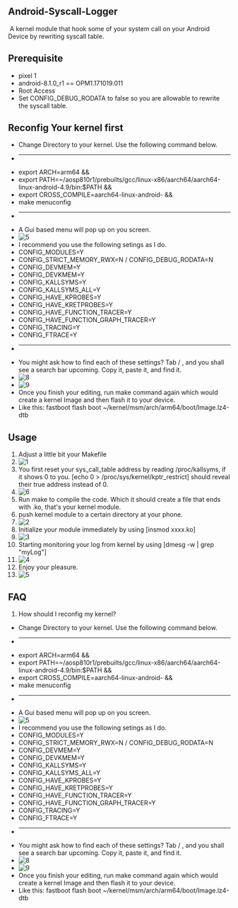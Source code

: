 Android-Syscall-Logger
---

​	A kernel module that hook some of your system call on your Android Device by rewriting  syscall table.

Prerequisite
---

- pixel 1
- android-8.1.0_r1 == OPM1.171019.011
- Root Access
- Set CONFIG_DEBUG_RODATA to false so you are allowable to rewrite the syscall table.

Reconfig Your kernel first
---

- Change Directory to your kernel. Use the following command below.
- ************************************************************************************************
- export ARCH=arm64 &&
- export PATH=~/aosp810r1/prebuilts/gcc/linux-x86/aarch64/aarch64-linux-android-4.9/bin:$PATH &&
- export CROSS_COMPILE=aarch64-linux-android- &&
- make menuconfig
- ************************************************************************************************
- A Gui based menu will pop up on you screen. 
- ![5](https://github.com/Katana-O/Android-Syscall-Logger/blob/main/images/7.png)
- I recommend you use the following setings as I do.
- CONFIG_MODULES=Y
- CONFIG_STRICT_MEMORY_RWX=N / CONFIG_DEBUG_RODATA=N
- CONFIG_DEVMEM=Y
- CONFIG_DEVKMEM=Y
- CONFIG_KALLSYMS=Y
- CONFIG_KALLSYMS_ALL=Y
- CONFIG_HAVE_KPROBES=Y
- CONFIG_HAVE_KRETPROBES=Y
- CONFIG_HAVE_FUNCTION_TRACER=Y
- CONFIG_HAVE_FUNCTION_GRAPH_TRACER=Y
- CONFIG_TRACING=Y
- CONFIG_FTRACE=Y
- ************************************************************************************************
- You might ask how to find each of these settings? Tab / , and you shall see a search bar upcoming. Copy it, paste it, and find it.
- ![8](https://github.com/Katana-O/Android-Syscall-Logger/blob/main/images/8.png)
- ![9](https://github.com/Katana-O/Android-Syscall-Logger/blob/main/images/9.png)
- Once you finish your editing, run make command again which would create a kernel Image and then flash it to your device. 
- Like this: fastboot flash boot ~/kernel/msm/arch/arm64/boot/Image.lz4-dtb

## Usage

1. Adjust a little bit your Makefile
2. ![1](https://github.com/Katana-O/Android-Syscall-Logger/blob/main/images/1.png)
3. You first reset your sys_call_table address by reading /proc/kallsyms, if it shows 0 to you. [echo 0 > /proc/sys/kernel/kptr_restrict] should reveal their true address instead of 0.
4. ![6](https://github.com/Katana-O/Android-Syscall-Logger/blob/main/images/6.png)
5. Run make to compile the code. Which it should create a file that ends with .ko, that's your kernel module.
6. push kernel module to a certain directory at your phone.
7. ![2](https://github.com/Katana-O/Android-Syscall-Logger/blob/main/images/2.png)
8. Initialize your module immediately by using [insmod xxxx.ko]
9. ![3](https://github.com/Katana-O/Android-Syscall-Logger/blob/main/images/3.png)
10. Starting monitoring your log from kernel by using [dmesg -w | grep "myLog"]
11. ![4](https://github.com/Katana-O/Android-Syscall-Logger/blob/main/images/4.png)
12. Enjoy your pleasure.
13. ![5](https://github.com/Katana-O/Android-Syscall-Logger/blob/main/images/5.png)

## FAQ

1. How should I reconfig my kernel?
- Change Directory to your kernel. Use the following command below.
- ************************************************************************************************
- export ARCH=arm64 &&
- export PATH=~/aosp810r1/prebuilts/gcc/linux-x86/aarch64/aarch64-linux-android-4.9/bin:$PATH &&
- export CROSS_COMPILE=aarch64-linux-android- &&
- make menuconfig
- ************************************************************************************************
- A Gui based menu will pop up on you screen. 
- ![5](https://github.com/Katana-O/Android-Syscall-Logger/blob/main/images/7.png)
- I recommend you use the following setings as I do.
- CONFIG_MODULES=Y
- CONFIG_STRICT_MEMORY_RWX=N / CONFIG_DEBUG_RODATA=N
- CONFIG_DEVMEM=Y
- CONFIG_DEVKMEM=Y
- CONFIG_KALLSYMS=Y
- CONFIG_KALLSYMS_ALL=Y
- CONFIG_HAVE_KPROBES=Y
- CONFIG_HAVE_KRETPROBES=Y
- CONFIG_HAVE_FUNCTION_TRACER=Y
- CONFIG_HAVE_FUNCTION_GRAPH_TRACER=Y
- CONFIG_TRACING=Y
- CONFIG_FTRACE=Y
- ************************************************************************************************
- You might ask how to find each of these settings? Tab / , and you shall see a search bar upcoming. Copy it, paste it, and find it.
- ![8](https://github.com/Katana-O/Android-Syscall-Logger/blob/main/images/8.png)
- ![9](https://github.com/Katana-O/Android-Syscall-Logger/blob/main/images/9.png)
- Once you finish your editing, run make command again which would create a kernel Image and then flash it to your device. 
- Like this: fastboot flash boot ~/kernel/msm/arch/arm64/boot/Image.lz4-dtb
